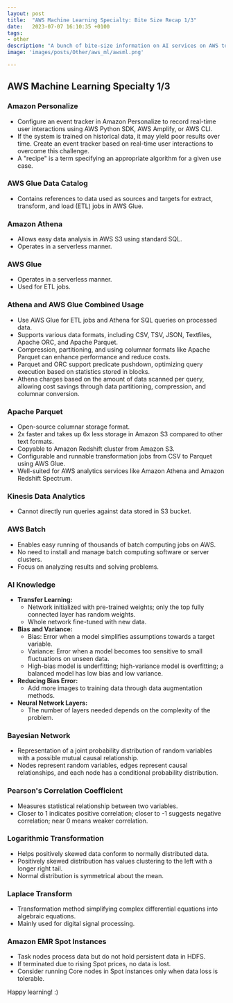 ```yaml
---
layout: post
title:  "AWS Machine Learning Specialty: Bite Size Recap 1/3"
date:   2023-07-07 16:10:35 +0100
tags:
- other
description: "A bunch of bite-size information on AI services on AWS to help with AWS Machine Learning Specialty Revision."
image: 'images/posts/Other/aws_ml/awsml.png'

---
```




## AWS Machine Learning Specialty 1/3

### Amazon Personalize
- Configure an event tracker in Amazon Personalize to record real-time user interactions using AWS Python SDK, AWS Amplify, or AWS CLI.
- If the system is trained on historical data, it may yield poor results over time. Create an event tracker based on real-time user interactions to overcome this challenge.
- A "recipe" is a term specifying an appropriate algorithm for a given use case.

### AWS Glue Data Catalog
- Contains references to data used as sources and targets for extract, transform, and load (ETL) jobs in AWS Glue.

### Amazon Athena
- Allows easy data analysis in AWS S3 using standard SQL.
- Operates in a serverless manner.

### AWS Glue
- Operates in a serverless manner.
- Used for ETL jobs.

### Athena and AWS Glue Combined Usage
- Use AWS Glue for ETL jobs and Athena for SQL queries on processed data.
- Supports various data formats, including CSV, TSV, JSON, Textfiles, Apache ORC, and Apache Parquet.
- Compression, partitioning, and using columnar formats like Apache Parquet can enhance performance and reduce costs.
- Parquet and ORC support predicate pushdown, optimizing query execution based on statistics stored in blocks.
- Athena charges based on the amount of data scanned per query, allowing cost savings through data partitioning, compression, and columnar conversion.


### Apache Parquet
- Open-source columnar storage format.
- 2x faster and takes up 6x less storage in Amazon S3 compared to other text formats.
- Copyable to Amazon Redshift cluster from Amazon S3.
- Configurable and runnable transformation jobs from CSV to Parquet using AWS Glue.
- Well-suited for AWS analytics services like Amazon Athena and Amazon Redshift Spectrum.

### Kinesis Data Analytics
- Cannot directly run queries against data stored in S3 bucket.

### AWS Batch
- Enables easy running of thousands of batch computing jobs on AWS.
- No need to install and manage batch computing software or server clusters.
- Focus on analyzing results and solving problems.

### AI Knowledge
- **Transfer Learning:**
    - Network initialized with pre-trained weights; only the top fully connected layer has random weights.
    - Whole network fine-tuned with new data.
- **Bias and Variance:**
    - Bias: Error when a model simplifies assumptions towards a target variable.
    - Variance: Error when a model becomes too sensitive to small fluctuations on unseen data.
    - High-bias model is underfitting; high-variance model is overfitting; a balanced model has low bias and low variance.
- **Reducing Bias Error:**
    - Add more images to training data through data augmentation methods.
- **Neural Network Layers:**
    - The number of layers needed depends on the complexity of the problem.

### Bayesian Network
- Representation of a joint probability distribution of random variables with a possible mutual causal relationship.
- Nodes represent random variables, edges represent causal relationships, and each node has a conditional probability distribution.

### Pearson's Correlation Coefficient
- Measures statistical relationship between two variables.
- Closer to 1 indicates positive correlation; closer to -1 suggests negative correlation; near 0 means weaker correlation.

### Logarithmic Transformation
- Helps positively skewed data conform to normally distributed data.
- Positively skewed distribution has values clustering to the left with a longer right tail.
- Normal distribution is symmetrical about the mean.

### Laplace Transform
- Transformation method simplifying complex differential equations into algebraic equations.
- Mainly used for digital signal processing.

### Amazon EMR Spot Instances
- Task nodes process data but do not hold persistent data in HDFS.
- If terminated due to rising Spot prices, no data is lost.
- Consider running Core nodes in Spot instances only when data loss is tolerable.


Happy learning! :)